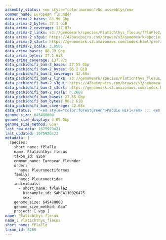 ```yaml
---
assembly_status: <em style="color:maroon">No assembly</em>
common_name: European flounder
data_arima-2_bases: 88.99 Gbp
data_arima-2_bytes: 27.1 GiB
data_arima-2_coverage: 137.87x
data_arima-2_links: s3://genomeark/species/Platichthys_flesus/fPlaFle2/genomic_data/arima/<br>
data_arima-2_s3gui: https://42basepairs.com/browse/s3/genomeark/species/Platichthys_flesus/fPlaFle2/genomic_data/arima/
data_arima-2_s3url: https://genomeark.s3.amazonaws.com/index.html?prefix=species/Platichthys_flesus/fPlaFle2/genomic_data/arima/
data_arima-2_scale: 3.0586
data_arima_bases: 88.99 Gbp
data_arima_bytes: 27.1 GiB
data_arima_coverage: 137.87x
data_pacbiohifi_bam-2_bases: 27.55 Gbp
data_pacbiohifi_bam-2_bytes: 96.2 GiB
data_pacbiohifi_bam-2_coverage: 42.68x
data_pacbiohifi_bam-2_links: s3://genomeark/species/Platichthys_flesus/fPlaFle2/genomic_data/pacbio_hifi/<br>
data_pacbiohifi_bam-2_s3gui: https://42basepairs.com/browse/s3/genomeark/species/Platichthys_flesus/fPlaFle2/genomic_data/pacbio_hifi/
data_pacbiohifi_bam-2_s3url: https://genomeark.s3.amazonaws.com/index.html?prefix=species/Platichthys_flesus/fPlaFle2/genomic_data/pacbio_hifi/
data_pacbiohifi_bam-2_scale: 0.2668
data_pacbiohifi_bam_bases: 27.55 Gbp
data_pacbiohifi_bam_bytes: 96.2 GiB
data_pacbiohifi_bam_coverage: 42.68x
data_status: '''<em style="color:forestgreen">PacBio HiFi</em> ::: <em style="color:forestgreen">Arima</em>'''
genome_size: 645480000
genome_size_display: 0.65 Gbp
genome_size_method: GoaT
last_raw_data: 1675920421
last_updated: 1675920422
metadata: |
  species:
    short_name: fPlaFle
    name: Platichthys flesus
    taxon_id: 8260
    common_name: European flounder
    order:
      name: Pleuronectiformes
    family:
      name: Pleuronectidae
    individuals:
      - short_name: fPlaFle2
        biosample_id: SAMEA110026475
        sex:
    genome_size: 645480000
    genome_size_method: GoaT
    project: [ vgp ]
name: Platichthys flesus
name_: Platichthys_flesus
short_name: fPlaFle
taxon_id: 8260
---
```

